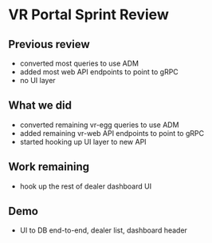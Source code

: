# VR Portal Sprint Review

## Previous review
- converted most queries to use ADM
- added most web API endpoints to point to gRPC
- no UI layer

## What we did
- converted remaining vr-egg queries to use ADM
- added remaining vr-web API endpoints to point to gRPC
- started hooking up UI layer to new API

## Work remaining
- hook up the rest of dealer dashboard UI

## Demo
- UI to DB end-to-end, dealer list, dashboard header


